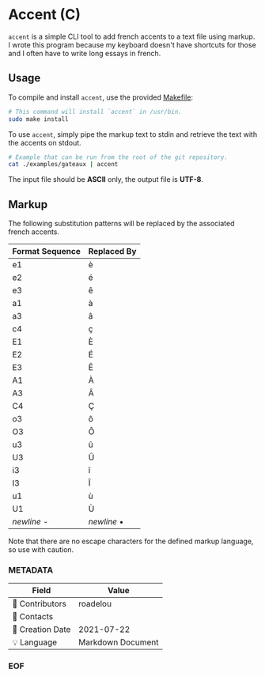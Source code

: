 ﻿# Accent (C)

`accent` is a simple CLI tool to add french accents to a text file using markup. I wrote this program because my keyboard doesn't have shortcuts for those and I often have to write long essays in french.

## Usage

To compile and install `accent`, use the provided [Makefile](Makefile):

```bash
# This command will install `accent` in /usr/bin.
sudo make install
```

To use `accent`, simply pipe the markup text to stdin and retrieve the text with the accents on stdout.

```bash
# Example that can be run from the root of the git repository.
cat ./examples/gateaux | accent
```

The input file should be __ASCII__ only, the output file is __UTF-8__.

## Markup

The following substitution patterns will be replaced by the associated french accents.

| Format Sequence | Replaced By |
----------------- | -------------
| e1 | è |
| e2 | é |
| e3 | ê |
| a1 | à |
| a3 | â |
| c4 | ç |
| E1 | È |
| E2 | É |
| E3 | Ê |
| A1 | À |
| A3 | Â |
| C4 | Ç |
| o3 | ô |
| O3 | Ô |
| u3 | û |
| U3 | Û |
| i3 | î |
| I3 | Î |
| u1 | ù |
| U1 | Ù |
| *newline* - | *newline*    • |

Note that there are no escape characters for the defined markup language, so use with caution.

### METADATA

Field | Value
--- | ---
:pencil: Contributors | roadelou
:email: Contacts | 
:date: Creation Date | 2021-07-22
:bulb: Language | Markdown Document

### EOF
